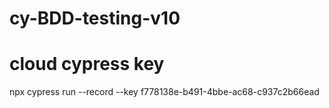 # cy-BDD-testing-v10

# cloud cypress key
npx cypress run --record --key f778138e-b491-4bbe-ac68-c937c2b66ead
